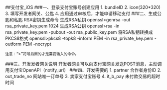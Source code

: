 ##支付宝_iOS
###一、登录支付宝账号创建应用
	1. bundleID
	2. icon(320*320)
	3. 填写开发者网关、公匙
	4. 应用通过审核后，才能申请移动支付
###二、生成公匙和私匙
	RSA密钥生成命令
	生成RSA私钥
	openssl>genrsa -out rsa_private_key.pem 1024
	生成RSA公钥
	openssl>rsa -in rsa_private_key.pem -pubout -out rsa_public_key.pem
	将RSA私钥转换成PKCS8格式
	openssl>pkcs8 -topk8 -inform PEM -in rsa_private_key.pem -outform PEM -nocrypt

	注意：“>”符号后面的才是需要输入的命令。
###三、开发发者网关说明
	开发者网关可以向支付宝网关发送POST消息，主动调用支付宝OpenAPI（notify_url）
###四、开发需要的
	1. partner 合作者身份ID
	2. out_trade_no 网站唯一订单号
	3. 卖家支付宝账号
	4. it_b_pay 未付款交易的超时时间 
